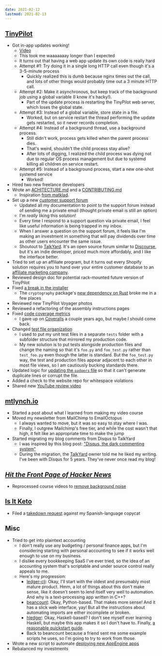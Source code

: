 ```yaml
---
date: 2021-02-12
lastmod: 2021-02-13
---
```


## [TinyPilot](https://tinypilotkvm.com)

- Got in-app updates working!
  - [Video](https://storage.googleapis.com/mtlynch-io-scratch/tp-update-edited.mp4)
  - This took me waaaaaaay longer than I expected
  - It turns out that having a web app update its own code is really hard
  - Attempt #1: Try doing it in a single long HTTP call even though it's a 3-5-minute process
    - Quickly realized this is dumb because nginx times out the call, and lots of other things would probably time out a 3 minute HTTP call.
  - Attempt #2: Make it asynchronous, but keep track of the background job using a global variable (I know it's hacky!).
    - Part of the update process is restarting the TinyPilot web server, which loses the global state.
  - Attempt #3: Instead of a global variable, store state in a file.
    - Worked, but on service restart the thread performing the update gets restarted, so it never records completion.
  - Attempt #4: Instead of a background thread, use a background process.
    - Still didn't work, process gets killed when the parent process dies.
    - That's weird, shouldn't the child process stay alive?
    - After lots of digging, I realized the child process was dying not due to regular OS process management but due to systemd killing all children on service restart.
  - Attempt #5: Instead of a background process, start a new one-shot systemd service
    - Worked!
- Hired two new freelance developers
- Wrote an [ACHITECTURE.md](https://github.com/mtlynch/tinypilot/blob/b7f7ceca989b1d89c7a710df96ba9750d457e27a/ARCHITECTURE.md) and a [CONTRIBUTING.md](https://github.com/mtlynch/tinypilot/blob/b7f7ceca989b1d89c7a710df96ba9750d457e27a/CONTRIBUTING.md)
  - Inspiration [from matklad](https://matklad.github.io//2021/02/06/ARCHITECTURE.md.html).
- Set up a new [customer support forum](https://forum.tinypilotkvm.com/latest)
  - Updated all my documentation to point to the support forum instead of sending me a private email (thought private email is still an option)
  - I'm _really_ liking this solution!
  - Every time I respond to a support question via private email, I feel like useful information is being trapped in my inbox.
  - When I answer a question on the support forum, it feels like I'm making an investment in something that will pay dividends over time as other users encounter the same issue.
  - Shoutout to [TalkYard](https://www.talkyard.io/). It's an open source forum similar to [Discourse](https://www.discourse.org/), but it's an indie developer, priced much more affordably, and I like the interface better.
- Tried to set up an affiliate program, but it turns out every Shopify solution requires you to hand over your entire customer database to an [affiliate marketing company](https://twitter.com/deliberatecoder/status/1360284765149085699).
- Reviewed design doc for potential rack-mounted future version of TinyPilot
- Fixed [a break in the installer](https://github.com/mtlynch/tinypilot/pull/474)
  - The `cryptography` package's [new dependency on Rust](https://github.com/pyca/cryptography/issues/5771) broke me in a few places
- Reviewed new TinyPilot Voyager photos
- Reviewed a refactoring of the assembly instructions pages
- Fixed [code coverage metrics](https://github.com/mtlynch/tinypilot/pull/482)
  - I gave up on [Coveralls](https://coveralls.io/) a couple years ago, but maybe I should come back.
- Changed [test file organization](https://github.com/mtlynch/tinypilot/pull/483)
  - I used to put my unit test files in a separate `tests` folder with a subfolder structure that mirrored my production code.
  - My new solution is to put tests alongside production files and change the naming so that it's `foo.py` and `foo_test.py` rather than `test_foo.py` even though the latter is standard. But the `foo_test.py` way, the test and production files appear adjacent to each other in most file views, so I am cautiously bucking standards there.
- Updated logic for [updating the `sudoers` file](https://github.com/mtlynch/ansible-role-tinypilot/pull/88) so that it can't generate duplicate lines or corrupt the file.
- Added a check to the website repo for whitespace violations
- Shared new [YouTube review video](https://youtu.be/jq2X2ofedyQ)

## [mtlynch.io](https://mtlynch.io)

- Started a post about what I learned from making my video course
- Moved my newsletter from MailChimp to EmailOctopus
  - I always wanted to move, but it was so easy to stay where I was.
  - Finally, I outgrew Mailchimp's free tier, and while the cost wasn't that high, it felt like an appropriate time to make the jump
- Started migrating my blog comments from Disqus to TalkYard
  - I was inspired by this blog post: ["Disqus, the dark commenting system"](https://supunkavinda.blog/disqus)
  - During the migration, the [TalkYard](https://www.talkyard.io/) owner told me he liked my writing. I've been with Disqus for 5 years. They've never once read my blog!

## [_Hit the Front Page of Hacker News_](https://hitthefrontpage.com)

- Reprocessed course videos to [remove background noise](https://twitter.com/deliberatecoder/status/1358965234652823553)

## [Is It Keto](https://isitketo.org)

- Filed a [takedown request](https://lumendatabase.org/notices/22951790) against my Spanish-language copycat

## Misc

- Tried to get into plaintext accounting
  - I don't really use any budgeting / personal finance apps, but I'm considering starting with personal accounting to see if it works well enough to use on my business.
  - I dislike every bookkeeping SaaS I've ever tried, so the idea of an accounting system that's scriptable and under source control really appeals to me.
  - Here's my progression:
    - [ledger-cli](https://www.ledger-cli.org/): Okay, I'll start with the oldest and presumably most mature product. Hmm, a lot of things about this don't make sense, like it doesn't seem to lend itself very well to automation. And why is a text-processing app written in C++?
    - [beancount](http://furius.ca/beancount/): Okay, Python-based. That makes more sense! And it has a slick web interface, yay! But all the instructions about automating imports are either incomplete or broken.
    - [hledger](https://hledger.org/): Okay, Haskell-based? I don't see myself ever learning Haskell, but maybe this app makes it so I don't have to. Finally, [a reasonable quickstart guide](https://hledger.org/quickstart.html).
    - Back to beancount because a friend sent me some example scripts he uses, so I'm going to try to work from those.
- Wrote a new script to automate [deploying new AppEngine apps](https://github.com/mtlynch/project-setup-instructions)
- Rebalanced my investments
